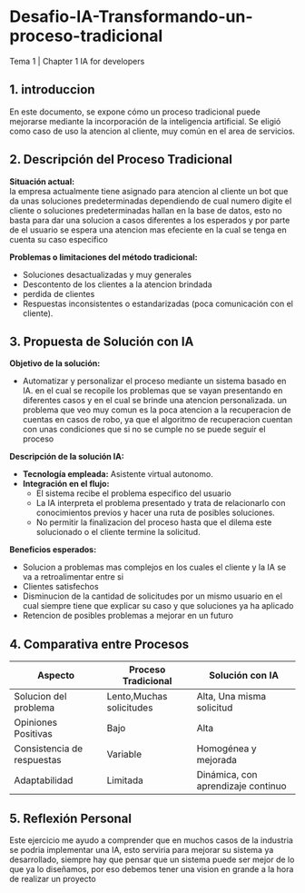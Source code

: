 # Desafio-IA-Transformando-un-proceso-tradicional
Tema 1 | Chapter 1 IA for developers

## 1. introduccion 
En este documento, se expone cómo un proceso tradicional puede mejorarse mediante la incorporación de la inteligencia artificial. Se eligió como caso de uso la atencion al cliente, muy común en el area de servicios.

## 2. Descripción del Proceso Tradicional
**Situación actual:**  
la empresa actualmente tiene asignado para atencion al cliente un bot que da unas soluciones predeterminadas dependiendo de cual numero digite el cliente o soluciones predeterminadas hallan en la base de datos, esto no basta para dar una solucion a casos diferentes a los esperados y por parte de el usuario se espera una atencion mas efeciente en la cual se tenga en cuenta su caso especifico

**Problemas o limitaciones del método tradicional:**  
- Soluciones desactualizadas y muy generales  
- Descontento de los clientes a la atencion brindada
- perdida de clientes 
- Respuestas inconsistentes o estandarizadas (poca comunicación con el cliente).

## 3. Propuesta de Solución con IA
**Objetivo de la solución:**  
- Automatizar y personalizar el proceso mediante un sistema basado en IA. en el cual se recopile los problemas que se vayan presentando en diferentes casos y en el cual se brinde una atencion personalizada. un problema que veo muy comun es la poca atencion a la recuperacion de cuentas en casos de robo, ya que el algoritmo de recuperacion cuentan con unas condiciones que si no se cumple no se puede seguir el proceso
  

**Descripción de la solución IA:**  
- **Tecnología empleada:** Asistente virtual autonomo.  
- **Integración en el flujo:**
  - El sistema recibe el problema especifico del usuario
  - La IA interpreta el problema presentado y trata de relacionarlo con conocimientos previos y hacer una ruta de posibles soluciones.
  - No permitir la finalizacion del proceso hasta que el dilema este solucionado o el cliente termine la solicitud.

**Beneficios esperados:**  
- Solucion a problemas mas complejos en los cuales el cliente y la IA se va a retroalimentar entre si
- Clientes satisfechos 
- Disminucion de la cantidad de solicitudes por un mismo usuario en el cual siempre tiene que explicar su caso y que soluciones ya ha aplicado
- Retencion de posibles problemas a mejorar en un futuro

## 4. Comparativa entre Procesos

| Aspecto                    | Proceso Tradicional              | Solución con IA                         |
|----------------------------|----------------------------------|-----------------------------------------|
| Solucion del problema      | Lento,Muchas solicitudes         | Alta, Una misma solicitud               |
| Opiniones Positivas        | Bajo                             | Alta                                    |
| Consistencia de respuestas | Variable                         | Homogénea y mejorada                   |
| Adaptabilidad              | Limitada                         | Dinámica, con aprendizaje continuo     |

## 5. Reflexión Personal

Este ejercicio me ayudo a comprender que en muchos casos de la industria se podria implementar una IA, esto serviria para mejorar su sistema ya desarrollado, siempre hay que pensar que un sistema puede ser mejor de lo que ya lo diseñamos, por eso debemos tener una vision en grande a la hora de realizar un proyecto
